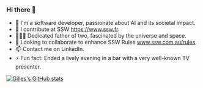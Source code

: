### Hi there 👋

* 💬 I'm a software developer, passionate about AI and its societal impact.
* 🔭 I contribute at SSW https://www.ssw.fr.
* 👨‍👧‍👦 Dedicated father of two, fascinated by the universe and space.
* 👯 Looking to collaborate to enhance SSW Rules www.ssw.com.au/rules.
* 📫 Contact me on LinkedIn.
* ⚡ Fun fact: Ended a lively evening in a bar with a very well-known TV presenter.

[![Gilles's GitHub stats](https://github-readme-stats.vercel.app/api?username=PothieuG)](https://github.com/PothieuG/github-readme-stats)
